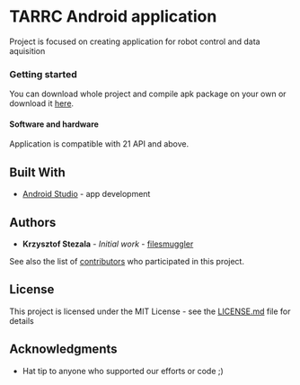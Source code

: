 # **TARRC** Android application

Project is focused on creating application for robot control and data aquisition

### Getting started

You can download whole project and compile apk package on your own or download it [here]().

#### Software and hardware

Application is compatible with 21 API and above.

## Built With

* [Android Studio](https://developer.android.com/studio) - app development

## Authors

* **Krzysztof Stezala** - *Initial work* - [filesmuggler](https://github.com/filesmuggler)

See also the list of [contributors](https://github.com/kn-cybair/tarrc-app/contributors) who participated in this project.

## License

This project is licensed under the MIT License - see the [LICENSE.md](LICENSE.md) file for details

## Acknowledgments

* Hat tip to anyone who supported our efforts or code ;)
